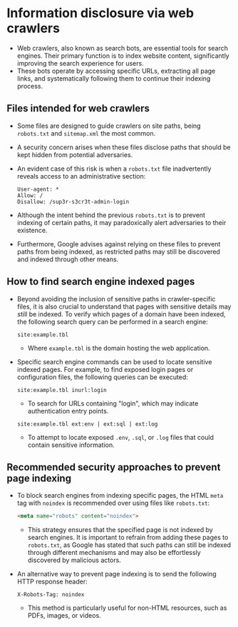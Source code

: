 # Information disclosure via web crawlers

* Web crawlers, also known as search bots, are essential tools for search engines. Their primary function is to index website content, significantly improving the search experience for users.
* These bots operate by accessing specific URLs, extracting all page links, and systematically following them to continue their indexing process.

## Files intended for web crawlers

* Some files are designed to guide crawlers on site paths, being `robots.txt` and `sitemap.xml` the most common.
* A security concern arises when these files disclose paths that should be kept hidden from potential adversaries.
* An evident case of this risk is when a `robots.txt` file inadvertently reveals access to an administrative section:

  ```plaintext
  User-agent: *
  Allow: /
  Disallow: /sup3r-s3cr3t-admin-login
  ```

* Although the intent behind the previous `robots.txt` is to prevent indexing of certain paths, it may paradoxically alert adversaries to their existence.
* Furthermore, Google advises against relying on these files to prevent paths from being indexed, as restricted paths may still be discovered and indexed through other means.

## How to find search engine indexed pages

* Beyond avoiding the inclusion of sensitive paths in crawler-specific files, it is also crucial to understand that pages with sensitive details may still be indexed. To verify which pages of a domain have been indexed, the following search query can be performed in a search engine:

  ```plaintext
  site:example.tbl
  ```

  * Where `example.tbl` is the domain hosting the web application.

* Specific search engine commands can be used to locate sensitive indexed pages. For example, to find exposed login pages or configuration files, the following queries can be executed:

  ```plaintext
  site:example.tbl inurl:login
  ```

  * To search for URLs containing "login", which may indicate authentication entry points.

  ```plaintext
  site:example.tbl ext:env | ext:sql | ext:log
  ```

  * To attempt to locate exposed `.env`, `.sql`, or `.log` files that could contain sensitive information.

## Recommended security approaches to prevent page indexing

* To block search engines from indexing specific pages, the HTML `meta` tag with `noindex` is recommended over using files like `robots.txt`:

  ```html
  <meta name="robots" content="noindex">
  ```

  * This strategy ensures that the specified page is not indexed by search engines. It is important to refrain from adding these pages to `robots.txt`, as Google has stated that such paths can still be indexed through different mechanisms and may also be effortlessly discovered by malicious actors.
* An alternative way to prevent page indexing is to send the following HTTP response header:

  ```http
  X-Robots-Tag: noindex
  ```

  * This method is particularly useful for non-HTML resources, such as PDFs, images, or videos.
